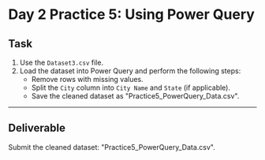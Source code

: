 # Day 2 Practice 5: Using Power Query

## Task
1. Use the `Dataset3.csv` file.
2. Load the dataset into Power Query and perform the following steps:
   - Remove rows with missing values.
   - Split the `City` column into `City Name` and `State` (if applicable).
   - Save the cleaned dataset as "Practice5_PowerQuery_Data.csv".

---

## Deliverable
Submit the cleaned dataset: "Practice5_PowerQuery_Data.csv".